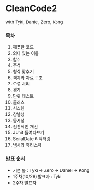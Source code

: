 # CleanCode2
with Tyki, Daniel, Zero, Kong

### 목차
01. 깨끗한 코드
02. 의미 있는 이름
03. 함수
04. 주석
05. 형식 맞추기
06. 객체와 자료 구조
07. 오류 처리
08. 경계
09. 단위 테스트
10. 클래스
11. 시스템
12. 창발성
13. 동시성
14. 점진적인 개선
15. JUnit 들여다보기
16. SerialDate 리팩터링
17. 냄새와 휴리스틱

### 발표 순서
- 기본 룰 : Tyki -> Zero -> Daniel -> Kong
- 1주차(10/28) 발표자 : Tyki
- 2주차 발표자 : 
